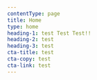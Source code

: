 ```yaml
---
contentType: page
title: Home
type: home
heading-1: test Test Test!!
heading-2: test
heading-3: test
cta-title: test
cta-copy: test
cta-link: test
---
```


